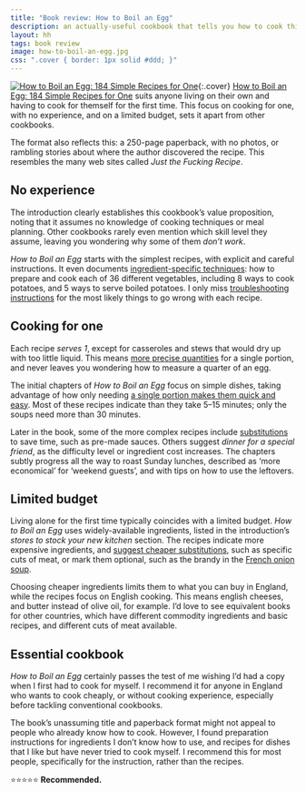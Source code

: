 ```yaml
---
title: "Book review: How to Boil an Egg"
description: an actually-useful cookbook that tells you how to cook things
layout: hh
tags: book review
image: how-to-boil-an-egg.jpg
css: ".cover { border: 1px solid #ddd; }"
---
```


[![How to Boil an Egg: 184 Simple Recipes for One](how-to-boil-an-egg.jpg)](https://www.littlebrown.co.uk/titles/jan-arkless/how-to-boil-an-egg/9780716022206/){:.cover}
[How to Boil an Egg: 184 Simple Recipes for One](https://www.littlebrown.co.uk/titles/jan-arkless/how-to-boil-an-egg/9780716022206/)
suits anyone living on their own and having to cook for themself for the first time.
This focus on cooking for one, with no experience, and on a limited budget,
sets it apart from other cookbooks.

The format also reflects this: a 250-page paperback, with no photos,
or rambling stories about where the author discovered the recipe.
This resembles the many web sites called _Just the Fucking Recipe_.

## No experience

The introduction clearly establishes this cookbook’s value proposition,
noting that it assumes no knowledge of cooking techniques or meal planning.
Other cookbooks rarely even mention which skill level they assume,
leaving you wondering why some of them _don’t work_.

_How to Boil an Egg_ starts with the simplest recipes, with explicit and careful instructions.
It even documents [ingredient-specific techniques](document-techniques):
how to prepare and cook each of 36 different vegetables, including 8 ways to cook potatoes, and 5 ways to serve boiled potatoes.
I only miss [troubleshooting instructions](document-failure)
for the most likely things to go wrong with each recipe.

## Cooking for one

Each recipe _serves 1_, except for casseroles and stews that would dry up with too little liquid.
This means [more precise quantities](document-quantities) for a single portion,
and never leaves you wondering how to measure a quarter of an egg.

The initial chapters of _How to Boil an Egg_ focus on simple dishes,
taking advantage of how only needing
[a single portion makes them quick and easy](document-small-tasks).
Most of these recipes indicate than they take 5–15 minutes; only the soups need more than 30 minutes.

Later in the book, some of the more complex recipes include 
[substitutions](document-substitutions) to save time, such as pre-made sauces.
Others suggest _dinner for a special friend_, as the difficulty level or ingredient cost increases.
The chapters subtly progress all the way to roast Sunday lunches,
described as ‘more economical’ for ‘weekend guests’,
and with tips on how to use the leftovers.

## Limited budget

Living alone for the first time typically coincides with a limited budget.
_How to Boil an Egg_ uses widely-available ingredients,
listed in the introduction’s _stores to stock your new kitchen_ section.
The recipes indicate more expensive ingredients, and
[suggest cheaper substitutions](document-substitutions), such as specific cuts of meat,
or mark them optional, such as the brandy in the [French onion soup](informal-models).

Choosing cheaper ingredients limits them to what you can buy in England, 
while the recipes focus on English cooking.
This means english cheeses, and butter instead of olive oil, for example.
I’d love to see equivalent books for other countries,
which have different commodity ingredients and basic recipes,
and different cuts of meat available.

## Essential cookbook

_How to Boil an Egg_ certainly passes the test of me wishing I’d had a copy
when I first had to cook for myself.
I recommend it for anyone in England who wants to cook cheaply,
or without cooking experience, especially before tackling conventional cookbooks.

The book’s unassuming title and paperback format might not appeal 
to people who already know how to cook.
However, I found preparation instructions for ingredients I don’t know how to use,
and recipes for dishes that I like but have never tried to cook myself.
I recommend this for most people, specifically for the instruction, rather than the recipes.

⭐️⭐️⭐️⭐️⭐️ **Recommended.**
